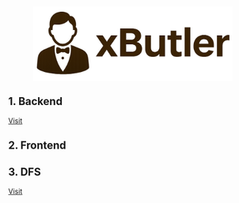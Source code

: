 <img 
    style="display: block; 
           margin-left: auto;
           margin-right: auto;
           width: 80%;"
    src="logo.png" 
    alt="logo-designed-by-Copilot">
</img>

## 1. Backend

[Visit](visual-retriever/system-design.md)

## 2. Frontend

## 3. DFS

[Visit](dfs/specification.md)
